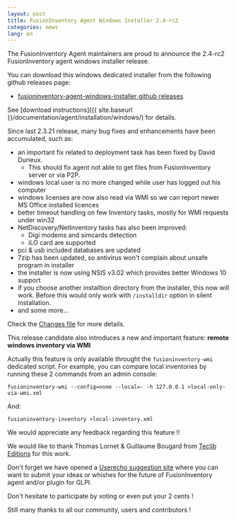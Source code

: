```yaml
---
layout: post
title: FusionInventory Agent Windows Installer 2.4-rc2
categories: news
lang: en
---
```


The FusionInventory Agent maintainers are proud to announce the 2.4-rc2 FusionInventory agent windows installer release.

You can download this windows dedicated installer from the following github releases page:

* [fusioninventory-agent-windows-installer github releases](https://github.com/g-bougard/fusioninventory-agent-windows-installer/releases/tag/2.4-rc2)

See [download instructions]({{ site.baseurl }}/documentation/agent/installation/windows/) for details.

Since last 2.3.21 release, many bug fixes and enhancements have been accumulated, such as:

- an important fix related to deployment task has been fixed by David Durieux.
  - This should fix agent not able to get files from FusionInventory server or via P2P. 
- windows local user is no more changed while user has logged out his computer
- windows licenses are now also read via WMI so we can report newer MS Office installed licences
- better timeout handling on few Inventory tasks, mostly for WMI requests under win32
- NetDiscovery/NetInventory tasks has also been improved:
  - Digi modems and simcards detection
  - iLO card are supported
- pci & usb included databases are updated
- 7zip has been updated, so antivirus won't complain about unsafe program in installer
- the installer is now using NSIS v3.02 which provides better Windows 10 support
- if you choose another installtion directory from the installer, this now will
  work. Before this would only work with `/installdir` option in silent installation.
- and some more...

Check the [Changes file](https://github.com/TECLIB/fusioninventory-agent/blob/2.4-rc2/Changes) for more details.

This release candidate also introduces a new and important feature: **remote windows inventory via WMI**

Actually this feature is only available throught the `fusioninventory-wmi` dedicated script. For example, you can compare local inventories by running these 2 commands
from an admin console:

`fusioninventory-wmi --config=none --local=- -h 127.0.0.1 >local-only-via-wmi.xml`

And:

`fusioninventory-inventory >local-inventory.xml`

We would appreciate any feedback regarding this feature !!

We would like to thank Thomas Lornet & Guillaume Bougard from [Teclib Editions](http://teclib-edition.com/en/) for this work.

Don't forget we have opened a [Userecho suggestion site](http://fusioninventory.userecho.com/) where you can want to submit your ideas or whishes for the future of FusionInventory agent and/or plugin for GLPI.

Don't hesitate to participate by voting or even put your 2 cents !

Still many thanks to all our community, users and contributors !
